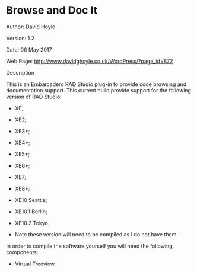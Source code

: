 # Browse and Doc It

Author:   David Hoyle

Version:  1.2

Date:     06 May 2017

Web Page: http://www.davidghoyle.co.uk/WordPress/?page_id=872



Description

This is an Embarcadero RAD Studio plug-in to provide code browsing and documentation support. This
current build provide support for the following version of RAD Studio:
 * XE;
 * XE2;
 * XE3*;
 * XE4*;
 * XE5*;
 * XE6*;
 * XE7;
 * XE8*;
 * XE10 Seattle;
 * XE10.1 Berlin;
 * XE10.2 Tokyo.

* Note these version will need to be compiled as I do not have them.

In order to compile the software yourself you will need the following components:
 * Virtual Treeview.

